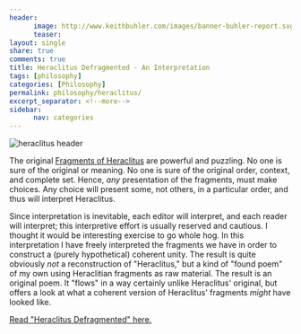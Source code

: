 ```yaml
---
header:
      image: http://www.keithbuhler.com/images/banner-buhler-report.svg
      teaser:
layout: single
share: true
comments: true
title: Heraclitus Defragmented - An Interpretation
tags: [philosophy]
categories: [Philosophy]
permalink: philosophy/heraclitus/
excerpt_separator: <!--more-->
sidebar: 
      nav: categories
---
```


![heraclitus header](https://upload.wikimedia.org/wikipedia/commons/thumb/f/f7/Utrecht_Moreelse_Heraclite.JPG/220px-Utrecht_Moreelse_Heraclite.JPG)

The original [Fragments of Heraclitus](https://en.wikipedia.org/wiki/Heraclitus#Logos) are powerful and puzzling. No one is sure of the original or meaning. No one is sure of the original order, context, and complete set. Hence, *any* presentation of the fragments, must make choices. Any choice will present some, not others, in a particular order, and thus will interpret Heraclitus. 

Since interpretation is inevitable, each editor will interpret, and each reader will interpret; this interpretive effort is usually reserved and cautious. I thought it would be interesting exercise to go whole hog. In this interpretation I have freely interpreted the fragments we have in order to construct a (purely hypothetical) coherent unity. The result is quite obviously *not* a reconstruction of "Heraclitus," but a kind of "found poem" of my own using Heraclitian fragments as raw material. The result is an original poem. It "flows" in a way certainly unlike Heraclitus' original, but offers a look at what a coherent version of Heraclitus' fragments *might* have looked like. 

[Read "Heraclitus Defragmented" here.](/buhlerreport/heraclitus)

